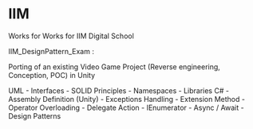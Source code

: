 # IIM
Works for Works for IIM Digital School 

IIM_DesignPattern_Exam : 

Porting of an existing Video Game Project (Reverse engineering, Conception, POC) in Unity

UML - Interfaces - SOLID Principles - Namespaces - Libraries C# - Assembly Definition (Unity) - Exceptions Handling - Extension Method - Operator Overloading - Delegate Action - IEnumerator - Async / Await - Design Patterns
